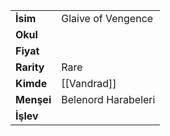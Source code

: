 |  |  |  
|---|---|  
| **İsim** | Glaive of Vengence|  
| **Okul** | |  
| **Fiyat** | |  
| **Rarity** | Rare|  
| **Kimde** | [[Vandrad]]|  
| **Menşei** | Belenord Harabeleri|  
| **İşlev** | |  
